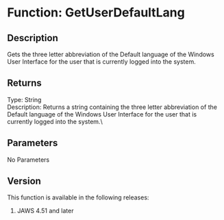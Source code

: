 # Function: GetUserDefaultLang

## Description

Gets the three letter abbreviation of the Default language of the
Windows User Interface for the user that is currently logged into the
system.

## Returns

Type: String\
Description: Returns a string containing the three letter abbreviation
of the Default language of the Windows User Interface for the user that
is currently logged into the system.\

## Parameters

No Parameters

## Version

This function is available in the following releases:

1.  JAWS 4.51 and later
